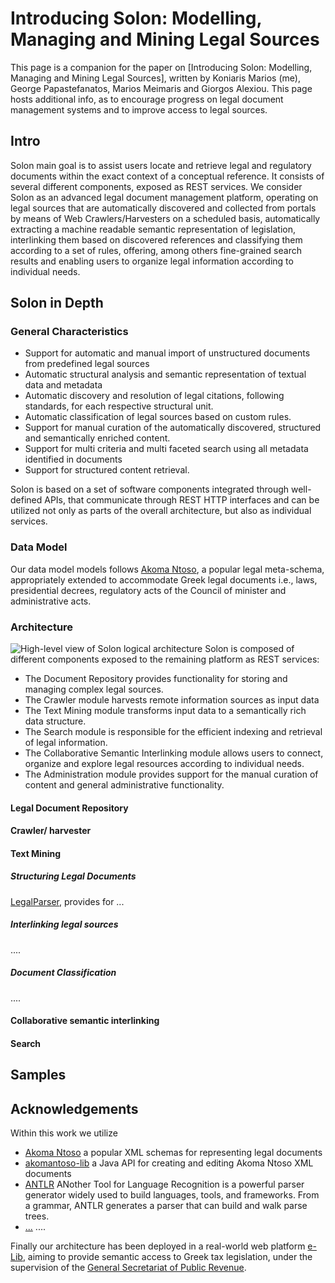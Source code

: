 # Introducing Solon: Modelling, Managing and Mining Legal Sources

This page is a companion for the paper on [Introducing Solon: Modelling, Managing and Mining Legal Sources], written by Koniaris Marios (me), George Papastefanatos, Marios Meimaris and Giorgos Alexiou. This page hosts additional info, as to encourage progress on legal document management systems and  to improve access to legal sources.

## Intro
Solon main goal is to assist users locate and retrieve legal and regulatory documents within the exact context of a conceptual reference. It consists of several different components, exposed as REST services. We consider Solon as an advanced legal document management platform, operating on legal sources that are automatically discovered and collected from portals by means of Web Crawlers/Harvesters on a scheduled basis, automatically extracting a machine readable semantic representation of legislation, interlinking them based on discovered references and classifying them  according to a set of rules, offering, among others fine-grained search results and  enabling users to organize legal information according to individual needs.

## Solon in Depth

### General Characteristics

* Support for automatic and manual import of unstructured documents from predefined legal sources 
* Automatic structural analysis and semantic representation of textual data and metadata
* Automatic discovery and resolution of legal citations, following standards, for each respective structural unit.
* Automatic classification of legal sources based on custom rules.
* Support for manual curation of the automatically discovered, structured and semantically enriched content.
* Support for multi criteria and multi faceted search using all metadata identified in documents
* Support for structured content retrieval.

Solon is based on a set of software components integrated through well-defined APIs, that communicate through REST HTTP interfaces and can be utilized not only as parts of the overall architecture, but also as individual services.

### Data Model
Our data model models follows  [Akoma Ntoso](http://www.akomantoso.org/), 
a popular legal meta-schema, appropriately extended to accommodate Greek legal documents i.e., laws, presidential decrees, regulatory acts of the Council of minister and administrative acts.

### Architecture

![High-level view of Solon logical architecture](https://raw.githubusercontent.com/mkoniari/Solon/master/figures/arc.png "High-level view of Solon logical architecture")
Solon is composed of different components exposed to the remaining platform as REST services:
* The Document Repository provides functionality for storing and managing complex legal sources. 
* The Crawler module harvests remote information sources as input data 
* The Text Mining module transforms input data to a semantically rich data structure. 
* The Search module is responsible for the efficient indexing and retrieval of legal information.
* The Collaborative Semantic Interlinking module allows users to connect, organize and explore legal resources according to individual needs. 
* The Administration module provides support for the manual curation of content and general administrative functionality.


#### Legal Document Repository

#### Crawler/ harvester

#### Text Mining
##### Structuring Legal Documents
[LegalParser](https://github.com/mkoniari/LegalParser), provides for ...


##### Interlinking legal sources
....
##### Document Classification
....

#### Collaborative semantic interlinking

#### Search

## Samples

## Acknowledgements
Within this work we utilize 
* [Akoma Ntoso](http://www.akomantoso.org/) a popular XML schemas for representing legal documents
* [akomantoso-lib](http://kohsah.github.io/akomantoso-lib/) a Java API for creating and editing Akoma Ntoso XML documents
* [ANTLR](http://www.antlr.org/) ANother Tool for Language Recognition is a powerful parser generator widely used to build languages, tools, and frameworks. From a grammar, ANTLR generates a parser that can build and walk parse trees.
* [...](...)  ....

Finally our architecture has been deployed in a real-world web platform [e-Lib](http://www.publicrevenue.gr/elib/), aiming to provide semantic access to Greek tax legislation, under the supervision of the [General Secretariat of Public Revenue](http://www.publicrevenue.gr).
